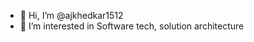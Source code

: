 - 👋 Hi, I’m @ajkhedkar1512
- 👀 I’m interested in Software tech, solution architecture



<!---
ajkhedkar1512/ajkhedkar1512 is a ✨ special ✨ repository because its `README.md` (this file) appears on your GitHub profile.
You can click the Preview link to take a look at your changes.
--->
